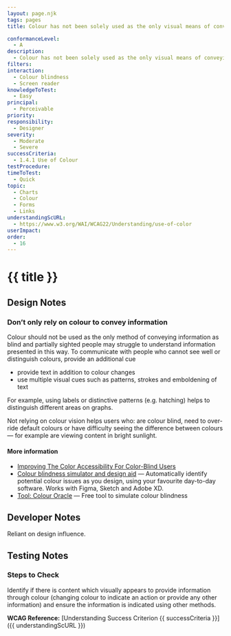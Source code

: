 ```yaml
---
layout: page.njk
tags: pages
title: Colour has not been solely used as the only visual means of conveying information

conformanceLevel:
  - A
description:
  - Colour has not been solely used as the only visual means of conveying information
filters:
interaction:
  - Colour blindness
  - Screen reader
knowledgeToTest:
  - Easy
principal:
  - Perceivable
priority:
responsibility:
  - Designer
severity:
  - Moderate
  - Severe
successCriteria:
  - 1.4.1 Use of Colour
testProcedure:
timeToTest:
  - Quick
topic:
  - Charts
  - Colour
  - Forms
  - Links
understandingScURL:
  - https://www.w3.org/WAI/WCAG22/Understanding/use-of-color
userImpact:
order:
  - 16
---
```


# {{ title }}

## Design Notes

### Don’t only rely on colour to convey information

Colour should not be used as the only method of conveying information as blind and partially sighted people may struggle to understand information presented in this way. To communicate with people who cannot see well or distinguish colours, provide an additional cue

- provide text in addition to colour changes
- use multiple visual cues such as patterns, strokes and emboldening of text

For example, using labels or distinctive patterns (e.g. hatching) helps to distinguish different areas on graphs.

Not relying on colour vision helps users who: are colour blind, need to over-ride default colours or have difficulty seeing the difference between colours — for example are viewing content in bright sunlight.

#### More information

- [Improving The Color Accessibility For Color-Blind Users](https://www.smashingmagazine.com/2016/06/improving-color-accessibility-for-color-blind-users/)
- [Colour blindness simulator and design aid](https://www.getstark.co/#features) — Automatically identify potential colour issues as you design, using your favourite day-to-day software. Works with Figma, Sketch and Adobe XD.
- [Tool: Colour Oracle](https://colororacle.org/) — Free tool to simulate colour blindness

## Developer Notes

Reliant on design influence.

## Testing Notes

### Steps to Check

Identify if there is content which visually appears to provide information through colour (changing colour to indicate an action or provide any other information) and ensure the information is indicated using other methods.

**WCAG Reference:** [Understanding Success Criterion {{ successCriteria }}]({{ understandingScURL }})
